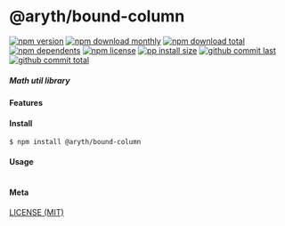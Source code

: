 # @aryth/bound-column

[![npm version][badge-npm-version]][url-npm]
[![npm download monthly][badge-npm-download-monthly]][url-npm]
[![npm download total][badge-npm-download-total]][url-npm]
[![npm dependents][badge-npm-dependents]][url-github]
[![npm license][badge-npm-license]][url-npm]
[![pp install size][badge-pp-install-size]][url-pp]
[![github commit last][badge-github-last-commit]][url-github]
[![github commit total][badge-github-commit-count]][url-github]

[//]: <> (Shields)
[badge-npm-version]: https://flat.badgen.net/npm/v/@aryth/bound-column
[badge-npm-download-monthly]: https://flat.badgen.net/npm/dm/@aryth/bound-column
[badge-npm-download-total]:https://flat.badgen.net/npm/dt/@aryth/bound-column
[badge-npm-dependents]: https://flat.badgen.net/npm/dependents/@aryth/bound-column
[badge-npm-license]: https://flat.badgen.net/npm/license/@aryth/bound-column
[badge-pp-install-size]: https://flat.badgen.net/packagephobia/install/@aryth/bound-column
[badge-github-last-commit]: https://flat.badgen.net/github/last-commit/hoyeungw/aryth
[badge-github-commit-count]: https://flat.badgen.net/github/commits/hoyeungw/aryth

[//]: <> (Link)
[url-npm]: https://npmjs.org/package/@aryth/bound-column
[url-pp]: https://packagephobia.now.sh/result?p=@aryth/bound-column
[url-github]: https://github.com/hoyeungw/aryth

##### Math util library

#### Features

#### Install
```console
$ npm install @aryth/bound-column
```

#### Usage
```js
```

#### Meta
[LICENSE (MIT)](LICENSE)
